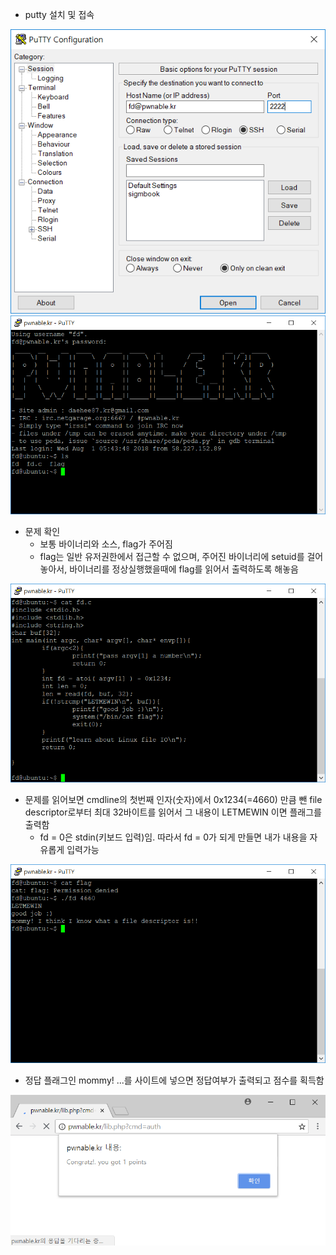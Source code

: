 * putty 설치 및 접속

![](1.png)
![](2.png)

* 문제 확인
  - 보통 바이너리와 소스, flag가 주어짐
  - flag는 일반 유저권한에서 접근할 수 없으며, 주어진 바이너리에 setuid를 걸어놓아서, 바이너리를 정상실행했을때에 flag를 읽어서 출력하도록 해놓음

![](3.png)

* 문제를 읽어보면 cmdline의 첫번째 인자(숫자)에서 0x1234(=4660) 만큼 뺀 file descriptor로부터 최대 32바이트를 읽어서 그 내용이 LETMEWIN 이면 플래그를 출력함
  - fd = 0은 stdin(키보드 입력)임. 따라서 fd = 0가 되게 만들면 내가 내용을 자유롭게 입력가능

![](4.png)

* 정답 플래그인 mommy! ...를 사이트에 넣으면 정답여부가 출력되고 점수를 획득함

![](5.png)
